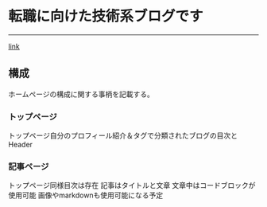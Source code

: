 # 転職に向けた技術系ブログです
---
[link](http;//54.148.23.29)

## 構成
ホームページの構成に関する事柄を記載する。
### トップページ
トップページ自分のプロフィール紹介＆タグで分類されたブログの目次とHeader
### 記事ページ
トップページ同様目次は存在
記事はタイトルと文章
文章中はコードブロックが使用可能
画像やmarkdownも使用可能になる予定


